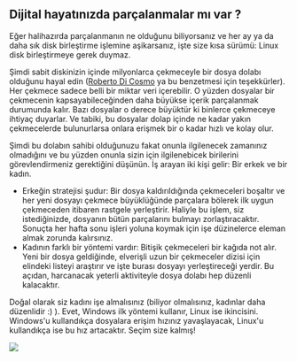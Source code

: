 

<div id="corps">

<h2>Dijital hayatınızda parçalanmalar mı var ?</h2>

Eğer halihazırda parçalanmanın ne olduğunu biliyorsanız ve her ay ya da
daha sık disk birleştirme işlemine aşikarsanız, işte size kısa sürümü: 
Linux disk birleştirmeye gerek duymaz.

Şimdi sabit diskinizin içinde milyonlarca çekmeceyle bir dosya dolabı
olduğunu hayal edin (<a href="http://www.pps.jussieu.fr/~dicosmo/">Roberto 
Di Cosmo</a> ya bu benzetmesi için teşekkürler). Her çekmece sadece belli
bir miktar veri içerebilir. O yüzden dosyalar bir çekmecenin
kapsayabileceğinden daha büyükse içerik parçalanmak durumunda kalır. Bazı 
dosyalar o derece büyüktür ki binlerce çekmeceye ihtiyaç duyarlar. Ve tabiki,
bu dosyalar dolap içinde ne kadar yakın çekmecelerde bulunurlarsa onlara 
erişmek bir o kadar hızlı ve kolay olur.

Şimdi bu dolabın sahibi olduğunuzu fakat onunla ilgilenecek zamanınız
olmadığını ve bu yüzden onunla sizin için ilgilenebicek birilerini 
görevlendirmeniz gerektiğini düşünün. İş arayan iki kişi gelir: 
Bir erkek ve bir kadın.

<ul>

<li>Erkeğin stratejisi şudur: Bir dosya kaldırıldığında çekmeceleri boşaltır ve
her yeni dosyayı çekmece büyüklüğünde parçalara bölerek ilk uygun çekmeceden 
itibaren rastgele yerleştirir. Haliyle bu işlem, siz istediğinizde, dosyanın 
bütün parçalarını bulmayı zorlaştıracaktır. Sonuçta her hafta sonu işleri 
yoluna koymak için işe düzinelerce eleman almak zorunda kalırsınız.</li>

<li>Kadının farklı bir yöntemi vardır: Bitişik çekmeceleri bir kağıda not alır.
Yeni bir dosya geldiğinde, elverişli uzun bir çekmeceler dizisi için elindeki
listeyi araştırır ve işte burası dosyayı yerleştireceği yerdir. Bu açıdan, 
harcanacak yeterli aktiviteyle dosya dolabı hep düzenli kalacaktır.</li>

</ul>

Doğal olarak siz kadını işe almalısınız 
(biliyor olmalısınız, kadınlar daha düzenlidir :) ). 
Evet, Windows ilk yöntemi kullanır, Linux ise ikincisini. Windows'u kullandıkça 
dosyalara erişim hızınız yavaşlayacak, Linux'u kullandıkça ise bu hız artacaktır.
Seçim size kalmış! 

<img src="Images/defragment.png" />

</div>



































